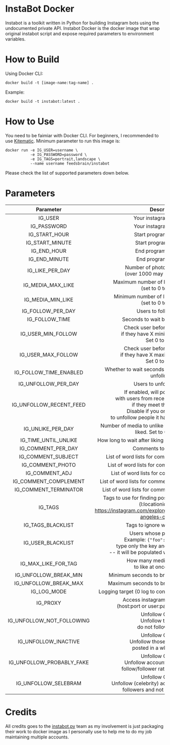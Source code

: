 # InstaBot Docker

Instabot is a toolkit written in Python for building Instagram bots using the undocumented private API. Instabot Docker is the docker image that wrap original instabot script and expose required parameters to environment variables.

# How to Build

Using Docker CLI: 
```
docker build -t [image-name:tag-name] .
```
Example: 
```
docker build -t instabot:latest .
```

# How to Use

You need to be faimiar with Docker CLI. For beginners, I recommended to use [Kitematic](https://kitematic.com/). Minimum parameter to run this image is:

```
docker run -e IG_USER=username \
           -e IG_PASSWORD=password \
           -e IG_TAGS=portrait,landscape \
           --name username feedsbrain/instabot
```

Please check the list of supported parameters down below.

# Parameters
|         Parameter         |                                                                                               Description                                                                                                |     Default value     |
| :-----------------------: | :------------------------------------------------------------------------------------------------------------------------------------------------------------------------------------------------------: | :-------------------: |
|          IG_USER          |                                                                                         Your instagram username                                                                                          |                       |
|        IG_PASSWORD        |                                                                                         Your instagram password                                                                                          |                       |
|       IG_START_HOUR       |                                                                                        Start program at the hour                                                                                         |           0           |
|      IG_START_MINUTE      |                                                                                         Start program at the min                                                                                         |           0           |
|        IG_END_HOUR        |                                                                                         End program at the hour                                                                                          |          23           |
|       IG_END_MINUTE       |                                                                                          End program at the min                                                                                          |          59           |
|      IG_LIKE_PER_DAY      |                                                                  Number of photos to like per day<br/>(over 1000 may cause throttling)                                                                   |         1000          |
|     IG_MEDIA_MAX_LIKE     |                                                                   Maximum number of likes on photos to like<br/>(set to 0 to disable)                                                                    |           0           |
|     IG_MEDIA_MIN_LIKE     |                                                                   Minimum number of likes on photos to like<br/>(set to 0 to disable)                                                                    |           0           |
|     IG_FOLLOW_PER_DAY     |                                                                                         Users to follow per day                                                                                          |           0           |
|      IG_FOLLOW_TIME       |                                                                                    Seconds to wait before unfollowing                                                                                    |    18000 (5 hours)    |
|    IG_USER_MIN_FOLLOW     |                                                      Check user before following them<br/>if they have X minimum of followers.<br/>Set 0 to disable                                                      |           0           |
|    IG_USER_MAX_FOLLOW     |                                                      Check user before following them<br/>if they have X maximum of followers.<br/>Set 0 to disable                                                      |           0           |
|  IG_FOLLOW_TIME_ENABLED   |                                                                      Whether to wait seconds set in follow_time before unfollowing                                                                       |         True          |
|    IG_UNFOLLOW_PER_DAY    |                                                                                        Users to unfollow per day                                                                                         |           0           |
|  IG_UNFOLLOW_RECENT_FEED  | If enabled, will populate database<br/>with users from recent feed and unfollow<br/>if they meet the conditions.<br/>Disable if you only want the bot<br/>to unfollow people it has previously followed. |         True          |
|     IG_UNLIKE_PER_DAY     |                                                            Number of media to unlike that the bot has previously liked. Set to 0 to disable.                                                             |           0           |
|   IG_TIME_UNTIL_UNLIKE    |                                                                        How long to wait after liking media before unliking them.                                                                         |    259200 (3 days)    |
|    IG_COMMENT_PER_DAY     |                                                                                         Comments to post per day                                                                                         |           0           |
|    IG_COMMENT_SUBJECT     |                                                                            List of word lists for comment subject generation                                                                             |    ['this','your']    |
|     IG_COMMENT_PHOTO      |                                                                             List of word lists for comment photo generation                                                                              |  ['photo','picture']  |
|      IG_COMMENT_ADJ       |                                                                              List of word lists for comment adj generation                                                                               |   ['looks','feels']   |
|   IG_COMMENT_COMPLEMENT   |                                                                           List of word lists for comment complement generation                                                                           |   ['great','good']    |
|   IG_COMMENT_TERMINATOR   |                                                                           List of word lists for comment terminator generation                                                                           |   ['!','!!','!!!']    |
|          IG_TAGS          |                     Tags to use for finding posts by hasthag or location<br/>(l:locationid from e.g.<br/>https://instagram.com/explore/locations/212999109/los-angeles-california/)                      | ['cat','l:212999109'] |
|     IG_TAGS_BLACKLIST     |                                                                                     Tags to ignore when liking posts                                                                                     |          []           |
|     IG_USER_BLACKLIST     |                   Users whose posts to ignore.<br/>Example: `{"foo": "", "bar": ""}`<br/>type only the key and leave value empty<br/>-- it will be populated with userids on startup.                    |          {}           |
|    IG_MAX_LIKE_FOR_TAG    |                                                                      How many media of a given tag<br/>to like at once (out of 21)                                                                       |           5           |
|   IG_UNFOLLOW_BREAK_MIN   |                                                                                Minimum seconds to break between unfollows                                                                                |          15           |
|   IG_UNFOLLOW_BREAK_MAX   |                                                                                Maximum seconds to break between unfollows                                                                                |          30           |
|        IG_LOG_MODE        |                                                                       Logging target (0 log to console, 1 log to file, 2 no log.)                                                                        |           0           |
|         IG_PROXY          |                                                               Access instagram through a proxy.<br/>(host:port or user:password@host:port)                                                               |                       |
| IG_UNFOLLOW_NOT_FOLLOWING |                                                                  Unfollow Condition:<br/>Unfollow those who<br/>do not follow you back                                                                   |         True          |
|   IG_UNFOLLOW_INACTIVE    |                                                           Unfollow Condition:<br/>Unfollow those who have not<br/>posted in a while (inactive)                                                           |         True          |
| IG_UNFOLLOW_PROBABLY_FAKE |                                                     Unfollow Condition:<br/>Unfollow accounts which skewed<br/>follow/follower ratio (probably fake)                                                     |         True          |
|   IG_UNFOLLOW_SELEBRAM    |                                                Unfollow Condition:<br/>Unfollow (celebrity) accounts with too many<br/>followers and not enough following                                                |         False         |

# Credits

All credits goes to the [instabot.py](https://github.com/instabot-py/instabot.py) team as my involvement is just packaging their work to docker image as I personally use to help me to do my job maintaining multiple accounts.